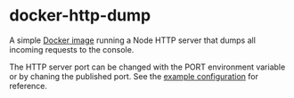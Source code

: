 # docker-http-dump
A simple [Docker image](https://hub.docker.com/r/stefannienhuis/http-dump) running a Node HTTP server that dumps all incoming requests to the console.

The HTTP server port can be changed with the PORT environment variable or by chaning the published port. See the [example configuration](docker-compose.yaml) for reference.